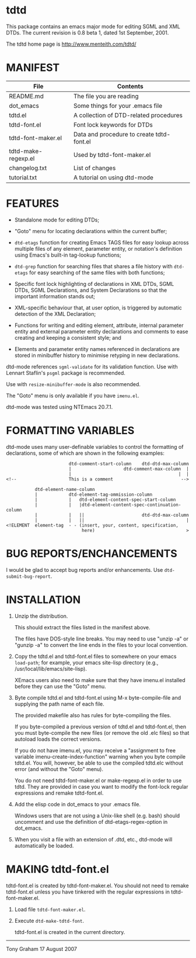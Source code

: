 # tdtd

This package contains an emacs major mode for editing SGML and XML
DTDs.  The current revision is 0.8 beta 1, dated 1st September, 2001.

The tdtd home page is http://www.menteith.com/tdtd/


# MANIFEST

File                          | Contents
------------------------------|---------------------------------
README.md                     | The file you are reading
dot_emacs                     | Some things for your .emacs file
tdtd.el                       | A collection of DTD-related procedures
tdtd-font.el                  | Font lock keywords for DTDs
tdtd-font-maker.el            | Data and procedure to create tdtd-font.el
tdtd-make-regexp.el           | Used by tdtd-font-maker.el
changelog.txt                 | List of changes
tutorial.txt                  | A tutorial on using dtd-mode


# FEATURES

* Standalone mode for editing DTDs;

* "Goto" menu for locating declarations within the current buffer;

* `dtd-etags` function for creating Emacs TAGS files for easy lookup
  across multiple files of any element, parameter entity, or
  notation's definition using Emacs's built-in tag-lookup functions;

* `dtd-grep` function for searching files that shares a file history
   with `dtd-etags` for easy searching of the same files with both
   functions;

* Specific font lock highlighting of declarations in XML DTDs, SGML
  DTDs, SGML Declarations, and System Declarations so that the
  important information stands out;

* XML-specific behaviour that, at user option, is triggered by
  automatic detection of the XML Declaration; 

* Functions for writing and editing element, attribute, internal
  parameter entity and external parameter entity declarations and
  comments to ease creating and keeping a consistent style; and

* Elements and parameter entity names referenced in declarations are
  stored in minibuffer history to minimise retyping in new
  declarations.

dtd-mode references `sgml-validate` for its validation function.  Use
with Lennart Staflin's `psgml` package is recommended.

Use with `resize-minibuffer-mode` is also recommended.

The "Goto" menu is only available if you have `imenu.el`.

dtd-mode was tested using NTEmacs 20.7.1.

# FORMATTING VARIABLES

dtd-mode uses many user-definable variables to control the formatting
of declarations, some of which are shown in the following examples:

                            dtd-comment-start-column    dtd-dtd-max-column
                            |                    dtd-comment-max-column  |
                            |                                         |  |
    <!--                    This is a comment                          -->

               dtd-element-name-column
               |            dtd-element-tag-ommission-column
               |            |   dtd-element-content-spec-start-column
               |            |   |dtd-element-content-spec-continuation-column
               |            |   ||                      dtd-dtd-max-column
               |            |   ||                                       |
    <!ELEMENT  element-tag  - - (insert, your, content, specification,
                                 here)                                   >

# BUG REPORTS/ENCHANCEMENTS

I would be glad to accept bug reports and/or enhancements.  Use
`dtd-submit-bug-report`.

# INSTALLATION

1. Unzip the distribution.

   This should extract the files listed in the manifest above.

   The files have DOS-style line breaks.  You may need to use "unzip
   -a" or "gunzip -a" to convert the line ends in the files to your
   local convention.

2. Copy the tdtd.el and tdtd-font.el files to somewhere on your emacs
   `load-path`; for example, your emacs site-lisp directory (e.g.,
   /usr/local/lib/emacs/site-lisp).

   XEmacs users also need to make sure that they have imenu.el
   installed before they can use the "Goto" menu.

3. Byte compile tdtd.el and tdtd-font.el using M-x byte-compile-file
   and supplying the path name of each file.

   The provided makefile also has rules for byte-compiling the files.

   If you byte-compiled a previous version of tdtd.el and
   tdtd-font.el, then you must byte-compile the new files (or remove
   the old .elc files) so that autoload loads the correct versions.

   If you do not have imenu.el, you may receive a "assignment to free
   variable imenu-create-index-function" warning when you byte compile
   tdtd.el.  You will, however, be able to use the compiled tdtd.elc
   without error (and without the "Goto" menu).

   You do not need tdtd-font-maker.el or make-regexp.el in order to
   use tdtd.  They are provided in case you want to modify the
   font-lock regular expressions and remake tdtd-font.el.

4. Add the elisp code in dot_emacs to your .emacs file.

   Windows users that are not using a Unix-like shell (e.g. bash)
   should uncomment and use the definition of dtd-etags-regex-option
   in dot_emacs.

5. When you visit a file with an extension of .dtd, etc., dtd-mode
   will automatically be loaded.


# MAKING tdtd-font.el

tdtd-font.el is created by tdtd-font-maker.el.  You should not need to
remake tdtd-font.el unless you have tinkered with the regular
expressions in tdtd-font-maker.el.

1. Load file `tdtd-font-maker.el`.

2. Execute `dtd-make-tdtd-font`.

   tdtd-font.el is created in the current directory.

-----
Tony Graham
17 August 2007

